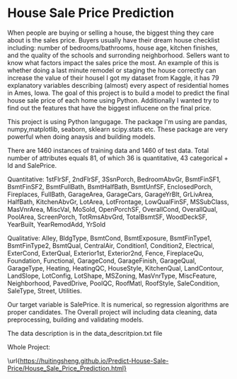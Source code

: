 # House Sale Price Prediction

When people are buying or selling a house, the biggest thing they care about is the sales price. Buyers usually have their dream house checklist including: number of bedrooms/bathrooms, house age, kitchen finishes, and the quality of the schools and surronding neighborhood. Sellers want to know what factors impact the sales price the most. An example of this is whether doing a last minute remodel or staging the house correctly can increase the value of their housel
I got my dataset from Kaggle, it has 79 explanatory variables describing (almost) every aspect of residential homes in Ames, Iowa. The goal of this project is to build a model to predict the final house sale price of each home using Python. Additionally I wanted try to find out the features that have the biggest influcene on the final price.

This project is using Python langugage. The package I'm using are pandas, numpy,matplotlib, seaborn, sklearn scipy.stats etc. These package are very powerful when doing anaysis and building models.

There are 1460 instances of training data and 1460 of test data. Total number of attributes equals 81, of which 36 is quantitative, 43 categorical + Id and SalePrice.

Quantitative: 1stFlrSF, 2ndFlrSF, 3SsnPorch, BedroomAbvGr, BsmtFinSF1, BsmtFinSF2, BsmtFullBath, BsmtHalfBath, BsmtUnfSF, EnclosedPorch, Fireplaces, FullBath, GarageArea, GarageCars, GarageYrBlt, GrLivArea, HalfBath, KitchenAbvGr, LotArea, LotFrontage, LowQualFinSF, MSSubClass, MasVnrArea, MiscVal, MoSold, OpenPorchSF, OverallCond, OverallQual, PoolArea, ScreenPorch, TotRmsAbvGrd, TotalBsmtSF, WoodDeckSF, YearBuilt, YearRemodAdd, YrSold

Qualitative: Alley, BldgType, BsmtCond, BsmtExposure, BsmtFinType1, BsmtFinType2, BsmtQual, CentralAir, Condition1, Condition2, Electrical, ExterCond, ExterQual, Exterior1st, Exterior2nd, Fence, FireplaceQu, Foundation, Functional, GarageCond, GarageFinish, GarageQual, GarageType, Heating, HeatingQC, HouseStyle, KitchenQual, LandContour, LandSlope, LotConfig, LotShape, MSZoning, MasVnrType, MiscFeature, Neighborhood, PavedDrive, PoolQC, RoofMatl, RoofStyle, SaleCondition, SaleType, Street, Utilities.

Our target variable is SalePrice. It is numerical, so regression algorithms are proper candidates.
The Overall project will including data cleaning, data preprocessing, building and validating models.

The data description is in the data_descritpion.txt file

Whole Project:

\url{https://huitingsheng.github.io/Predict-House-Sale-Price/House_Sale_Price_Prediction.html}


